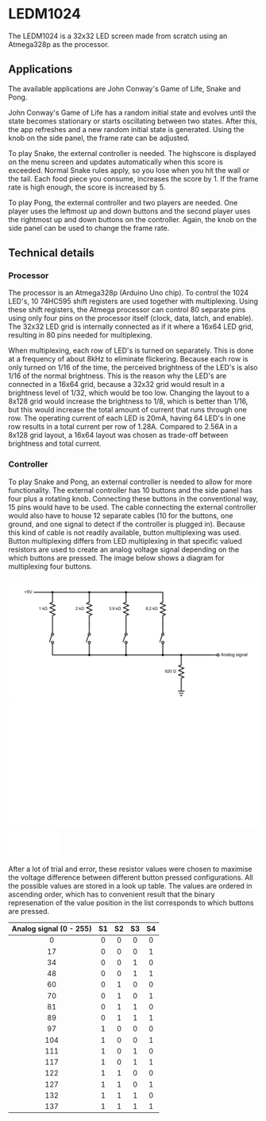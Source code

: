 # LEDM1024

The LEDM1024 is a 32x32 LED screen made from scratch using an Atmega328p as the processor.

## Applications

The available applications are John Conway's Game of Life, Snake and Pong.

John Conway's Game of Life has a random initial state and evolves until the state becomes stationary or starts oscillating between two states. After this, the app refreshes and a new random initial state is generated. Using the knob on the side panel, the frame rate can be adjusted.

To play Snake, the external controller is needed. The highscore is displayed on the menu screen and updates automatically when this score is exceeded. Normal Snake rules apply, so you lose when you hit the wall or the tail. Each food piece you consume, increases the score by 1. If the frame rate is high enough, the score is increased by 5.

To play Pong, the external controller and two players are needed. One player uses the leftmost up and down buttons and the second player uses the rightmost up and down buttons on the controller. Again, the knob on the side panel can be used to change the frame rate.

## Technical details

### Processor

The processor is an Atmega328p (Arduino Uno chip). To control the 1024 LED's, 10 74HC595 shift registers are used together with multiplexing. Using these shift registers, the Atmega processor can control 80 separate pins using only four pins on the processor itself (clock, data, latch, and enable). The 32x32 LED grid is internally connected as if it where a 16x64 LED grid, resulting in 80 pins needed for multiplexing.

When multiplexing, each row of LED's is turned on separately. This is done at a frequency of about 8kHz to eliminate flickering. Because each row is only turned on 1/16 of the time, the perceived brightness of the LED's is also 1/16 of the normal brightness. This is the reason why the LED's are connected in a 16x64 grid, because a 32x32 grid would result in a brightness level of 1/32, which would be too low. Changing the layout to a 8x128 grid would increase the brightness to 1/8, which is better than 1/16, but this would increase the total amount of current that runs through one row. The operating current of each LED is 20mA, having 64 LED's in one row results in a total current per row of 1.28A. Compared to 2.56A in a 8x128 grid layout, a 16x64 layout was chosen as trade-off between brightness and total current.

### Controller

To play Snake and Pong, an external controller is needed to allow for more functionality. The external controller has 10 buttons and the side panel has four plus a rotating knob. Connecting these buttons in the conventional way, 15 pins would have to be used. The cable connecting the external controller would also have to house 12 separate cables (10 for the buttons, one ground, and one signal to detect if the controller is plugged in). Because this kind of cable is not readily available, button multiplexing was used. Button multiplexing differs from LED multiplexing in that specific valued resistors are used to create an analog voltage signal depending on the which buttons are pressed. The image below shows a diagram for multiplexing four buttons.

![circuit diagram](./Images/button_multiplexing_lightmode.png#gh-light-mode-only)
![circuit diagram](./Images/button_multiplexing_darkmode.png#gh-dark-mode-only)
<img src="./Images/button_multiplexing_darkmode.png#gh-dark-mode-only" width="100">

After a lot of trial and error, these resistor values were chosen to maximise the voltage difference between different button pressed configurations. All the possible values are stored in a look up table. The values are ordered in ascending order, which has to convenient result that the binary represenation of the value position in the list corresponds to which buttons are pressed.

| Analog signal (0 - 255) | S1 | S2 | S3 | S4 |
|:-----------------------:|:--:|:--:|:--:|:--:|
|            0            |  0 |  0 |  0 |  0 |
|            17           |  0 |  0 |  0 |  1 |
|            34           |  0 |  0 |  1 |  0 |
|            48           |  0 |  0 |  1 |  1 |
|            60           |  0 |  1 |  0 |  0 |
|            70           |  0 |  1 |  0 |  1 |
|            81           |  0 |  1 |  1 |  0 |
|            89           |  0 |  1 |  1 |  1 |
|            97           |  1 |  0 |  0 |  0 |
|           104           |  1 |  0 |  0 |  1 |
|           111           |  1 |  0 |  1 |  0 |
|           117           |  1 |  0 |  1 |  1 |
|           122           |  1 |  1 |  0 |  0 |
|           127           |  1 |  1 |  0 |  1 |
|           132           |  1 |  1 |  1 |  0 |
|           137           |  1 |  1 |  1 |  1 |

